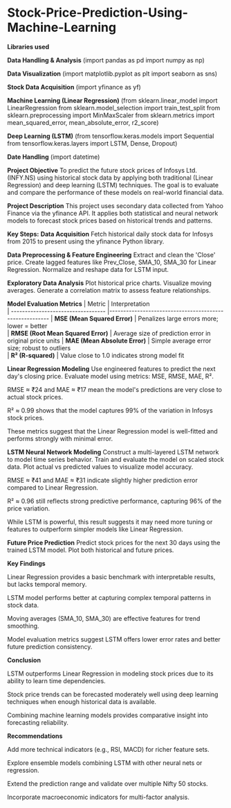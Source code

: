 # Stock-Price-Prediction-Using-Machine-Learning
**Libraries used**

**Data Handling & Analysis**
(import pandas as pd
import numpy as np)

**Data Visualization**
(import matplotlib.pyplot as plt
import seaborn as sns)

**Stock Data Acquisition**
(import yfinance as yf)

**Machine Learning (Linear Regression)**
(from sklearn.linear_model import LinearRegression
from sklearn.model_selection import train_test_split
from sklearn.preprocessing import MinMaxScaler
from sklearn.metrics import mean_squared_error, mean_absolute_error, r2_score)

**Deep Learning (LSTM)**
(from tensorflow.keras.models import Sequential
from tensorflow.keras.layers import LSTM, Dense, Dropout)

**Date Handling**
(import datetime)

**Project Objective**
To predict the future stock prices of Infosys Ltd. (INFY.NS) using historical stock data by applying both traditional (Linear Regression) and deep learning (LSTM) techniques. The goal is to evaluate and compare the performance of these models on real-world financial data.

**Project Description**
This project uses secondary data collected from Yahoo Finance via the yfinance API. It applies both statistical and neural network models to forecast stock prices based on historical trends and patterns.

**Key Steps:**
**Data Acquisition**
Fetch historical daily stock data for Infosys from 2015 to present using the yfinance Python library.

**Data Preprocessing & Feature Engineering**
Extract and clean the 'Close' price.
Create lagged features like Prev_Close, SMA_10, SMA_30 for Linear Regression.
Normalize and reshape data for LSTM input.

**Exploratory Data Analysis**
Plot historical price charts.
Visualize moving averages.
Generate a correlation matrix to assess feature relationships.

**Model Evaluation Metrics**
| Metric                             |        Interpretation  
| ---------------------------------- |-------------------------------------------------------- 
| **MSE (Mean Squared Error)**       |  Penalizes large errors more; lower = better              
| **RMSE (Root Mean Squared Error)** |  Average size of prediction error in original price units 
| **MAE (Mean Absolute Error)**      |  Simple average error size; robust to outliers            
| **R² (R-squared)**                 |  Value close to 1.0 indicates strong model fit      

**Linear Regression Modeling**
Use engineered features to predict the next day's closing price.
Evaluate model using metrics: MSE, RMSE, MAE, R².

RMSE ≈ ₹24 and MAE ≈ ₹17 mean the model's predictions are very close to actual stock prices.

R² ≈ 0.99 shows that the model captures 99% of the variation in Infosys stock prices.

These metrics suggest that the Linear Regression model is well-fitted and performs strongly with minimal error.

**LSTM Neural Network Modeling**
Construct a multi-layered LSTM network to model time series behavior.
Train and evaluate the model on scaled stock data.
Plot actual vs predicted values to visualize model accuracy.

 RMSE ≈ ₹41 and MAE ≈ ₹31 indicate slightly higher prediction error compared to Linear Regression.

 R² ≈ 0.96 still reflects strong predictive performance, capturing 96% of the price variation.

 While LSTM is powerful, this result suggests it may need more tuning or features to outperform simpler models like Linear Regression.

 **Future Price Prediction**
Predict stock prices for the next 30 days using the trained LSTM model.
Plot both historical and future prices.

**Key Findings**

Linear Regression provides a basic benchmark with interpretable results, but lacks temporal memory.

LSTM model performs better at capturing complex temporal patterns in stock data.

Moving averages (SMA_10, SMA_30) are effective features for trend smoothing.

Model evaluation metrics suggest LSTM offers lower error rates and better future prediction consistency.

**Conclusion**

LSTM outperforms Linear Regression in modeling stock prices due to its ability to learn time dependencies.

Stock price trends can be forecasted moderately well using deep learning techniques when enough historical data is available.

Combining machine learning models provides comparative insight into forecasting reliability.

 **Recommendations**
 
Add more technical indicators (e.g., RSI, MACD) for richer feature sets.

Explore ensemble models combining LSTM with other neural nets or regression.

Extend the prediction range and validate over multiple Nifty 50 stocks.

Incorporate macroeconomic indicators for multi-factor analysis.
